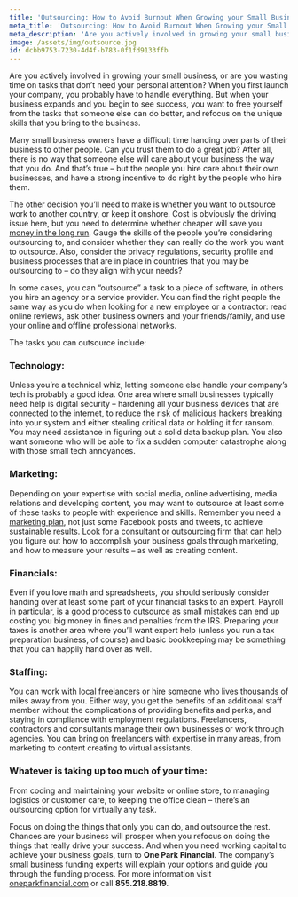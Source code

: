 ```yaml
---
title: 'Outsourcing: How to Avoid Burnout When Growing your Small Business'
meta_title: 'Outsourcing: How to Avoid Burnout When Growing your Small Business'
meta_description: 'Are you actively involved in growing your small business, or are you wasting time on tasks that don’t need your personal attention? When you first launch your company, you probably have to handle everything. But when your business expands and you begin to see success, you want to free yourself from the tasks that someone else can do better, and refocus on the unique skills that you bring to the business.'
image: /assets/img/outsource.jpg
id: dcbb9753-7230-4d4f-b783-0f1fd9133ffb
---
```

Are you actively involved in growing your small business, or are you wasting time on tasks that don’t need your personal attention? When you first launch your company, you probably have to handle everything. But when your business expands and you begin to see success, you want to free yourself from the tasks that someone else can do better, and refocus on the unique skills that you bring to the business. 

Many small business owners have a difficult time handing over parts of their business to other people. Can you trust them to do a great job?  After all, there is no way that someone else will care about your business the way that you do. And that’s true – but the people you hire care about their own businesses, and have a strong incentive to do right by the people who hire them. 

The other decision you’ll need to make is whether you want to outsource work to another country, or keep it onshore. Cost is obviously the driving issue here, but you need to determine whether cheaper will save you [money in the long run](https://www.oneparkfinancial.com/pre-qualification). Gauge the skills of the people you’re considering outsourcing to, and consider whether they can really do the work you want to outsource. Also, consider the privacy regulations, security profile and business processes that are in place in countries that you may be outsourcing to – do they align with your needs?

In some cases, you can “outsource” a task to a piece of software, in others you hire an agency or a service provider. You can find the right people the same way as you do when looking for a new employee or a contractor: read online reviews, ask other business owners and your friends/family, and use your online and offline professional networks. 

The tasks you can outsource include:

### Technology:
Unless you’re a technical whiz, letting someone else handle your company’s tech is probably a good idea. One area where small businesses typically need help is digital security – hardening all your business devices that are connected to the internet, to reduce the risk of malicious hackers breaking into your system and either stealing critical data or holding it for ransom. You may need assistance in figuring out a solid data backup plan. You also want someone who will be able to fix a sudden computer catastrophe along with those small tech annoyances. 

### Marketing:
Depending on your expertise with social media, online advertising, media relations and developing content, you may want to outsource at least some of these tasks to people with experience and skills. Remember you need a [marketing plan](https://www.oneparkfinancial.com/blog/how-to-create-a-content-marketing-strategy-for-your-business), not just some Facebook posts and tweets, to achieve sustainable results. Look for a consultant or outsourcing firm that can help you figure out how to accomplish your business goals through marketing, and how to measure your results – as well as creating content.

### Financials:
Even if you love math and spreadsheets, you should seriously consider handing over at least some part of your financial tasks to an expert. Payroll in particular, is a good process to outsource as small mistakes can end up costing you big money in fines and penalties from the IRS. Preparing your taxes is another area where you’ll want expert help (unless you run a tax preparation business, of course) and basic bookkeeping may be something that you can happily hand over as well.

### Staffing: 
You can work with local freelancers or hire someone who lives thousands of miles away from you. Either way, you get the benefits of an additional staff member without the complications of providing benefits and perks, and staying in compliance with employment regulations. Freelancers, contractors and consultants manage their own businesses or work through agencies. You can bring on freelancers with expertise in many areas, from marketing to content creating to virtual assistants. 

### Whatever is taking up too much of your time:
From coding and maintaining your website or online store, to managing logistics or customer care, to keeping the office clean – there’s an outsourcing option for virtually any task.

Focus on doing the things that only you can do, and outsource the rest. Chances are your business will prosper when you refocus on doing the things that really drive your success. And when you need working capital to achieve your business goals, turn to **One Park Financial**. The company’s small business funding experts will explain your options and guide you through the funding process. For more information visit [oneparkfinancial.com](https://www.oneparkfinancial.com/) or call **855.218.8819**.